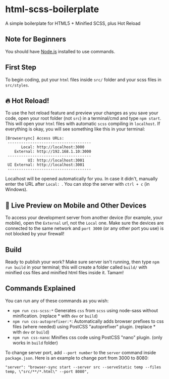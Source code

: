 # html-scss-boilerplate
A simple boilerplate for HTML5 + Minified SCSS, plus Hot Reload

## Note for Beginners
You should have [Node.js](https://nodejs.org/en/download/) installed to use commands.

## First Step
To begin coding, put your `html` files inside `src/` folder and your scss files in `src/styles`.

## :fire: Hot Reload!
To use the hot reload feature and preview your changes as you save your code, open your root folder (not `src`) in a terminal/cmd and type `npm start`. This will open your `html` files with automatic `scss` compiling in `localhost`. If everything is okay, you will see something like this in your terminal:
```
[Browsersync] Access URLs:
 -------------------------------------
       Local: http://localhost:3000
    External: http://192.168.1.10:3000
 -------------------------------------
          UI: http://localhost:3001
 UI External: http://localhost:3001
 -------------------------------------
```
Localhost will be opened automatically for you. In case it didn't, manually enter the URL after `Local: `.
You can stop the server with `ctrl + c` (in Windows).

## :iphone: Live Preview on Mobile and Other Devices
To access your development server from another device (for example, your mobile), open the `External` url, not the `Local` one.
Make sure the devices are connected to the same network and `port 3000` (or any other port you use) is not blocked by your firewall!

## Build
Ready to publish your work? Make sure server isn't running, then type `npm run build` in your terminal; this will create a folder called `build/` with minified css files and minified html files inside it. Tamam!

## Commands Explained
You can run any of these commands as you wish:
* `npm run css-scss:*` Generates `css` from `scss` using node-sass without minification. (replace * with `dev` or `build`)
* `npm run css-autoprefixer:*`: Automatically adds browser prefixes to css files (where needed) using PostCSS "autoprefixer" plugin. (replace * with `dev` or `build`)
* `npm run css-nano`: Minifies css code using PostCSS "nano" plugin. (only works in `build` folder)

To change server port, add `--port number` to the `server` command inside `package.json`.
Here is an example to change port from 3000 to 8080:
```
"server": "browser-sync start --server src --serveStatic temp --files temp, \"src/**/*.html\" --port 8080",
```

